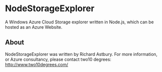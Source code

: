 NodeStorageExplorer
===================

A Windows Azure Cloud Storage explorer written in Node.js, which can be hosted as an Azure Website.

About
-----
NodeStorageExplorer was written by Richard Astbury. For more information, or Azure consultancy, please contact two10 degrees: http://www.two10degrees.com/ 

